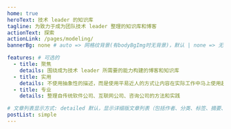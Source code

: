 ```yaml
---
home: true
heroText: 技术 leader 的知识库
tagline: 为致力于成为团队技术 leader 整理的知识库和博客
actionText: 探索
actionLink: /pages/modeling/
bannerBg: none # auto => 网格纹背景(有bodyBgImg时无背景)，默认 | none => 无 | '大图地址' | background: 自定义背景样式       提示：如发现文本颜色不适应你的背景时可以到palette.styl修改$bannerTextColor变量

features: # 可选的
  - title: 聚焦
    details: 围绕成为技术 leader 所需要的能力构建的博客和知识库
  - title: 实用
    details: 不使用抽象性的描述，而是使用平易近人的方式让内容在实际工作中马上使用起来
  - title: 专业
    details: 整理自传统软件公司、互联网公司、咨询公司的方法和实践

# 文章列表显示方式: detailed 默认，显示详细版文章列表（包括作者、分类、标签、摘要、分页等）| simple => 显示简约版文章列表（仅标题和日期）| none 不显示文章列表
postList: simple
---
```

